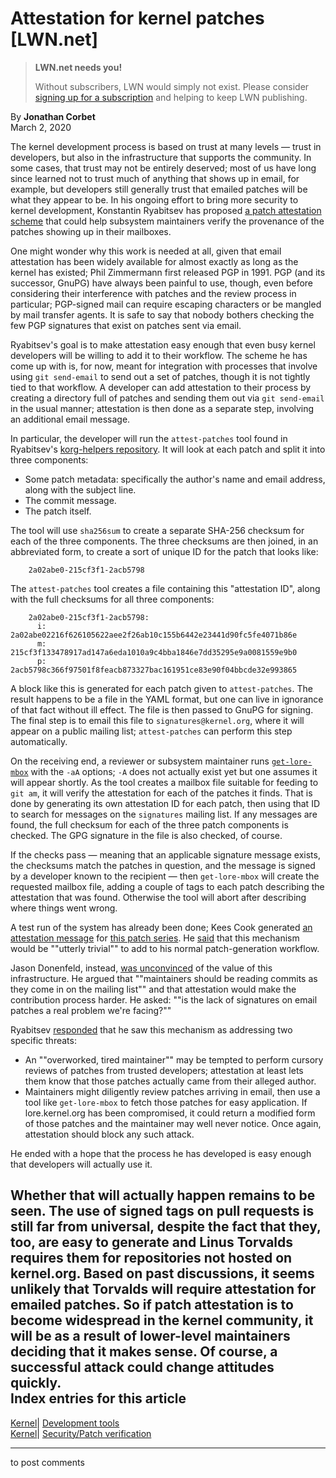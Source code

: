 # Attestation for kernel patches [LWN.net]

> **LWN.net needs you!**
> 
> Without subscribers, LWN would simply not exist. Please consider [signing up for a subscription](/Promo/nst-nag2/subscribe) and helping to keep LWN publishing. 

By **Jonathan Corbet**  
March 2, 2020 

The kernel development process is based on trust at many levels — trust in developers, but also in the infrastructure that supports the community. In some cases, that trust may not be entirely deserved; most of us have long since learned not to trust much of anything that shows up in email, for example, but developers still generally trust that emailed patches will be what they appear to be. In his ongoing effort to bring more security to kernel development, Konstantin Ryabitsev has proposed [a patch attestation scheme](/ml/workflows/20200226172502.q3fl67ealxsonfgp@chatter.i7.local/) that could help subsystem maintainers verify the provenance of the patches showing up in their mailboxes. 

One might wonder why this work is needed at all, given that email attestation has been widely available for almost exactly as long as the kernel has existed; Phil Zimmermann first released PGP in 1991. PGP (and its successor, GnuPG) have always been painful to use, though, even before considering their interference with patches and the review process in particular; PGP-signed mail can require escaping characters or be mangled by mail transfer agents. It is safe to say that nobody bothers checking the few PGP signatures that exist on patches sent via email. 

Ryabitsev's goal is to make attestation easy enough that even busy kernel developers will be willing to add it to their workflow. The scheme he has come up with is, for now, meant for integration with processes that involve using `git send-email` to send out a set of patches, though it is not tightly tied to that workflow. A developer can add attestation to their process by creating a directory full of patches and sending them out via `git send-email` in the usual manner; attestation is then done as a separate step, involving an additional email message. 

In particular, the developer will run the `attest-patches` tool found in Ryabitsev's [korg-helpers repository](https://git.kernel.org/pub/scm/linux/kernel/git/mricon/korg-helpers.git). It will look at each patch and split it into three components: 

  * Some patch metadata: specifically the author's name and email address, along with the subject line. 
  * The commit message. 
  * The patch itself. 



The tool will use `sha256sum` to create a separate SHA-256 checksum for each of the three components. The three checksums are then joined, in an abbreviated form, to create a sort of unique ID for the patch that looks like: 
    
    
        2a02abe0-215cf3f1-2acb5798
    

The `attest-patches` tool creates a file containing this "attestation ID", along with the full checksums for all three components: 
    
    
        2a02abe0-215cf3f1-2acb5798:
          i: 2a02abe02216f626105622aee2f26ab10c155b6442e23441d90fc5fe4071b86e
          m: 215cf3f133478917ad147a6eda1010a9c4bba1846e7dd35295e9a0081559e9b0
          p: 2acb5798c366f97501f8feacb873327bac161951ce83e90f04bbcde32e993865
    

A block like this is generated for each patch given to `attest-patches`. The result happens to be a file in the YAML format, but one can live in ignorance of that fact without ill effect. The file is then passed to GnuPG for signing. The final step is to email this file to `signatures@kernel.org`, where it will appear on a public mailing list; `attest-patches` can perform this step automatically. 

On the receiving end, a reviewer or subsystem maintainer runs [`get-lore-mbox`](/Articles/811528/) with the `-aA` options; `-A` does not actually exist yet but one assumes it will appear shortly. As the tool creates a mailbox file suitable for feeding to `git am`, it will verify the attestation for each of the patches it finds. That is done by generating its own attestation ID for each patch, then using that ID to search for messages on the `signatures` mailing list. If any messages are found, the full checksum for each of the three patch components is checked. The GPG signature in the file is also checked, of course. 

If the checks pass — meaning that an applicable signature message exists, the checksums match the patches in question, and the message is signed by a developer known to the recipient — then `get-lore-mbox` will create the requested mailbox file, adding a couple of tags to each patch describing the attestation that was found. Otherwise the tool will abort after describing where things went wrong. 

A test run of the system has already been done; Kees Cook generated [an attestation message](https://lore.kernel.org/signatures/202002251425.E7847687B@keescook/) for [this patch series](/ml/kernel-hardening/20200225051307.6401-1-keescook@chromium.org/). He [said](/ml/workflows/202002260938.BFA7FA03@keescook/) that this mechanism would be ""utterly trivial"" to add to his normal patch-generation workflow. 

Jason Donenfeld, instead, [was unconvinced](/ml/workflows/20200227041144.GA36493@zx2c4.com/) of the value of this infrastructure. He argued that ""maintainers should be reading commits as they come in on the mailing list"" and that attestation would make the contribution process harder. He asked: ""is the lack of signatures on email patches a real problem we're facing?"" 

Ryabitsev [responded](/ml/workflows/20200227142935.4ulyjoodgyeu4uoz@chatter.i7.local/) that he saw this mechanism as addressing two specific threats: 

  * An ""overworked, tired maintainer"" may be tempted to perform cursory reviews of patches from trusted developers; attestation at least lets them know that those patches actually came from their alleged author. 
  * Maintainers might diligently review patches arriving in email, then use a tool like `get-lore-mbox` to fetch those patches for easy application. If lore.kernel.org has been compromised, it could return a modified form of those patches and the maintainer may well never notice. Once again, attestation should block any such attack. 



He ended with a hope that the process he has developed is easy enough that developers will actually use it. 

Whether that will actually happen remains to be seen. The use of signed tags on pull requests is still far from universal, despite the fact that they, too, are easy to generate and Linus Torvalds requires them for repositories not hosted on kernel.org. Based on past discussions, it seems unlikely that Torvalds will require attestation for emailed patches. So if patch attestation is to become widespread in the kernel community, it will be as a result of lower-level maintainers deciding that it makes sense. Of course, a successful attack could change attitudes quickly.  
Index entries for this article  
---  
[Kernel](/Kernel/Index)| [Development tools](/Kernel/Index#Development_tools)  
[Kernel](/Kernel/Index)| [Security/Patch verification](/Kernel/Index#Security-Patch_verification)  
  


* * *

to post comments 
